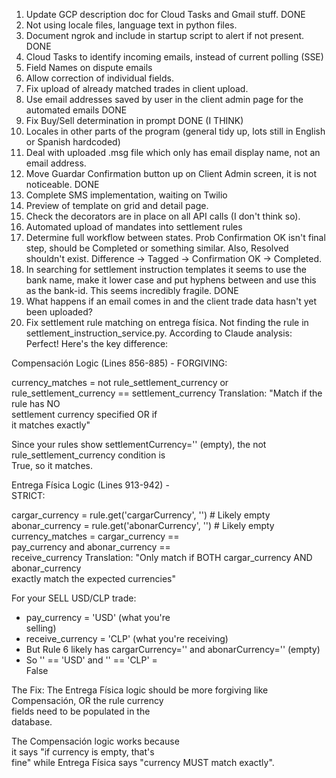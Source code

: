 1) Update GCP description doc for Cloud Tasks and Gmail stuff. DONE
2) Not using locale files, language text in python files.
3) Document ngrok and include in startup script to alert if not present. DONE
4) Cloud Tasks to identify incoming emails, instead of current polling (SSE)
5) Field Names on dispute emails
6) Allow correction of individual fields.
7) Fix upload of already matched trades in client upload.
8) Use email addresses saved by user in the client admin page for the automated emails DONE
9) Fix Buy/Sell determination in prompt DONE (I THINK)
10) Locales in other parts of the program (general tidy up, lots still in English or Spanish hardcoded)
11) Deal with uploaded .msg file which only has email display name, not an email address.
12) Move Guardar Confirmation button up on Client Admin screen, it is not noticeable. DONE
13) Complete SMS implementation, waiting on Twilio
14) Preview of template on grid and detail page.
15) Check the decorators are in place on all API calls (I don't think so).
16) Automated upload of mandates into settlement rules
17) Determine full workflow between states. Prob Confirmation OK isn't final step, should be Completed or something similar. Also, Resolved shouldn't exist. Difference -> Tagged -> Confirmation OK -> Completed.
18) In searching for settlement instruction templates it seems to use the bank name, make it lower case and put hyphens between and use this as the bank-id. This seems incredibly fragile. DONE
19) What happens if an email comes in and the client trade data hasn't yet been uploaded?
20) Fix settlement rule matching on entrega física. Not finding the rule in settlement_instruction_service.py. According to Claude analysis:
Perfect! Here's the key difference:

  Compensación Logic (Lines 856-885) - 
  FORGIVING:

  currency_matches = not
  rule_settlement_currency or
  rule_settlement_currency ==
  settlement_currency
  Translation: "Match if the rule has NO    
   settlement currency specified OR if      
  it matches exactly"

  Since your rules show
  settlementCurrency='' (empty), the not    
   rule_settlement_currency condition is    
   True, so it matches.

  Entrega Física Logic (Lines 913-942) -    
   STRICT:

  cargar_currency =
  rule.get('cargarCurrency', '')  #
  Likely empty
  abonar_currency =
  rule.get('abonarCurrency', '')  #
  Likely empty
  currency_matches = cargar_currency ==     
  pay_currency and abonar_currency ==       
  receive_currency
  Translation: "Only match if BOTH
  cargar_currency AND abonar_currency       
  exactly match the expected currencies"    

  For your SELL USD/CLP trade:
  - pay_currency = 'USD' (what you're       
  selling)
  - receive_currency = 'CLP' (what
  you're receiving)
  - But Rule 6 likely has
  cargarCurrency='' and
  abonarCurrency='' (empty)
  - So '' == 'USD' and '' == 'CLP' =        
  False

  The Fix: The Entrega Física logic
  should be more forgiving like
  Compensación, OR the rule currency        
  fields need to be populated in the        
  database.

  The Compensación logic works because      
  it says "if currency is empty, that's     
  fine" while Entrega Física says
  "currency MUST match exactly".